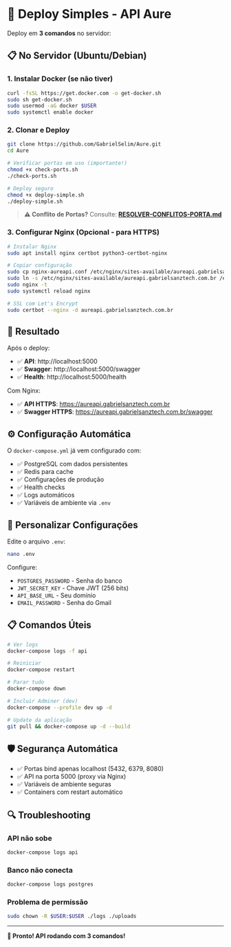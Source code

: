 # 🚀 Deploy Simples - API Aure

Deploy em **3 comandos** no servidor:

## 📋 No Servidor (Ubuntu/Debian)

### 1. Instalar Docker (se não tiver)
```bash
curl -fsSL https://get.docker.com -o get-docker.sh
sudo sh get-docker.sh
sudo usermod -aG docker $USER
sudo systemctl enable docker
```

### 2. Clonar e Deploy
```bash
git clone https://github.com/GabrielSelim/Aure.git
cd Aure

# Verificar portas em uso (importante!)
chmod +x check-ports.sh
./check-ports.sh

# Deploy seguro
chmod +x deploy-simple.sh
./deploy-simple.sh
```

> **⚠️ Conflito de Portas?** Consulte: **[RESOLVER-CONFLITOS-PORTA.md](./RESOLVER-CONFLITOS-PORTA.md)**

### 3. Configurar Nginx (Opcional - para HTTPS)
```bash
# Instalar Nginx
sudo apt install nginx certbot python3-certbot-nginx

# Copiar configuração
sudo cp nginx-aureapi.conf /etc/nginx/sites-available/aureapi.gabrielsanztech.com.br
sudo ln -s /etc/nginx/sites-available/aureapi.gabrielsanztech.com.br /etc/nginx/sites-enabled/
sudo nginx -t
sudo systemctl reload nginx

# SSL com Let's Encrypt
sudo certbot --nginx -d aureapi.gabrielsanztech.com.br
```

## 🎯 Resultado

Após o deploy:
- ✅ **API**: http://localhost:5000
- ✅ **Swagger**: http://localhost:5000/swagger  
- ✅ **Health**: http://localhost:5000/health

Com Nginx:
- ✅ **API HTTPS**: https://aureapi.gabrielsanztech.com.br
- ✅ **Swagger HTTPS**: https://aureapi.gabrielsanztech.com.br/swagger

## ⚙️ Configuração Automática

O `docker-compose.yml` já vem configurado com:
- ✅ PostgreSQL com dados persistentes
- ✅ Redis para cache
- ✅ Configurações de produção
- ✅ Health checks
- ✅ Logs automáticos
- ✅ Variáveis de ambiente via `.env`

## 🔧 Personalizar Configurações

Edite o arquivo `.env`:
```bash
nano .env
```

Configure:
- `POSTGRES_PASSWORD` - Senha do banco
- `JWT_SECRET_KEY` - Chave JWT (256 bits)
- `API_BASE_URL` - Seu domínio
- `EMAIL_PASSWORD` - Senha do Gmail

## 📋 Comandos Úteis

```bash
# Ver logs
docker-compose logs -f api

# Reiniciar
docker-compose restart

# Parar tudo
docker-compose down

# Incluir Adminer (dev)
docker-compose --profile dev up -d

# Update da aplicação
git pull && docker-compose up -d --build
```

## 🛡️ Segurança Automática

- ✅ Portas bind apenas localhost (5432, 6379, 8080)
- ✅ API na porta 5000 (proxy via Nginx)
- ✅ Variáveis de ambiente seguras
- ✅ Containers com restart automático

## 🔍 Troubleshooting

### API não sobe
```bash
docker-compose logs api
```

### Banco não conecta
```bash
docker-compose logs postgres
```

### Problema de permissão
```bash
sudo chown -R $USER:$USER ./logs ./uploads
```

---

**🎉 Pronto! API rodando com 3 comandos!**